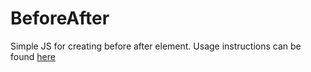 # BeforeAfter

Simple JS for creating before after element. Usage instructions can be found [here](http://mtryggvason.github.io/BeforeAfter/)
